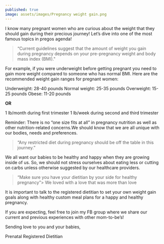 ```yaml
---
published: true
image: assets/images/Pregnancy weight gain.png
---
```



I know many pregnant women who are curious about the weight that they should gain during their precious journey! Let’s dive into one of the most famous topics in pregos agenda!

> “Current guidelines suggest that the amount of weight you gain during pregnancy depends on your pre-pregnancy weight and body mass index (BMI)."

For example, if you were underweight before getting pregnant you need to gain more weight compared to someone who has normal BMI. Here are the recommended weight gain ranges for pregnant women:


Underweight: 28-40 pounds
Normal weight: 25-35 pounds
Overweight: 15-25 pounds
Obese: 11-20 pounds

**OR**

1 lb/month during first trimester
1 lb/week during second and third trimester


Reminder: There is no “one size fits at all” in pregnancy nutrition as well as other nutrition-related concerns.We should know that we are all unique with our bodies, needs and preferences. 

> “Any restricted diet during pregnancy should be off the table in this journey.”

 We all want our babies to be healthy and happy when they are growing inside of us. So, we should not stress ourselves about eating less or cutting on carbs unless otherwise suggested by our healthcare providers. 

> “Make sure you have your dietitian by your side for healthy pregnancy”> We loved with a love that was more than love


It is important to talk to the registered dietitian to set your own weight gain goals along with healthy custom meal plans for a happy and healthy pregnancy. 


If you are expecting, feel free to join my FB group where we share our current and previous experiences with other mom-to-be’s! 



Sending love to you and your babies,

Prenatal Registered Dietitian
